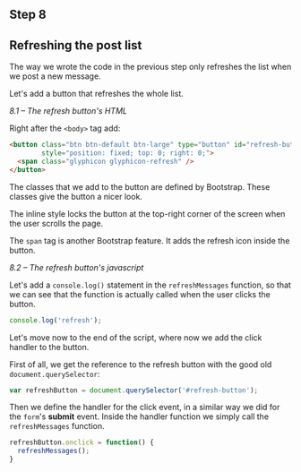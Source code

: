## Step 8

## Refreshing the post list

The way we wrote the code in the previous step only refreshes the list when we post a new message.

Let's add a button that refreshes the whole list.

*8.1 – The refresh button's HTML*

Right after the `<body>` tag add:
```html
<button class="btn btn-default btn-large" type="button" id="refresh-button"
        style="position: fixed; top: 0; right: 0;">
  <span class="glyphicon glyphicon-refresh" />
</button>
```
The classes that we add to the button are defined by Bootstrap. These classes give the button a nicer look.

The inline style locks the button at the top-right corner of the screen when the user scrolls the page.

The `span` tag is another Bootstrap feature. It adds the refresh icon inside the button.

*8.2 – The refresh button's javascript*

Let's add a `console.log()` statement in the `refreshMessages` function, so that we can see that the function is actually called when the user clicks the button.

```javascript
console.log('refresh');
```

Let's move now to the end of the script, where now we add the click handler to the button.

First of all, we get the reference to the refresh button with the good old `document.querySelector`:
```javascript
var refreshButton = document.querySelector('#refresh-button');
```
Then we define the handler for the click event, in a similar way we did for the `form`'s **submit** event. Inside the handler function we simply call the `refreshMessages` function.
```javascript
refreshButton.onclick = function() {
  refreshMessages();
}
```
